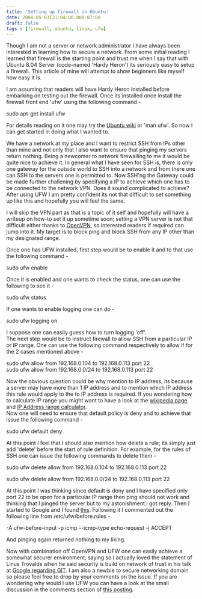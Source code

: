 ```yaml
---
title: 'Setting up firewall in Ubuntu'
date: 2008-05-03T21:04:00.000-07:00
draft: false
tags : [firewall, ubuntu, linux, ufw]
---
```


Though I am not a server or network administrator I have always been interested in learning how to secure a network. From some initial reading I learned that firewall is the starting point and trust me when I say that with Ubuntu 8.04 Server (code-named 'Hardy Heron') its seriously easy to setup a firewall. This article of mine will attempt to show beginners like myself how easy it is.  
  
I am assuming that readers will have Hardy Heron installed before embarking on testing out the firewall. Once its installed once install the firewall front end 'ufw' using the following command -  

sudo apt-get install ufw  

For details reading on it one may try the [Ubuntu wiki](https://wiki.ubuntu.com/UbuntuFirewall) or 'man ufw'. So now I can get started in doing what I wanted to.  
  
We have a network at my place and I want to restrict SSH from IPs other than mine and not only that I also want to ensure that pinging my servers return nothing. Being a newcomer to network firewalling to me it would be quite nice to achieve it. In general what I have seen for SSH is, there is only one gateway for the outside world to SSH into a network and from there one can SSH to the servers one is permitted to. Now SSH'ng the Gateway could be made further challening by specifying a IP to achieve which one has to be connected to the network VPN. Does it sound complicated to achieve? After using UFW I am pretty confident its not that difficult to set something up like this and hopefully you will feel the same.  
  
I will skip the VPN part as that is a topic of it self and hopefully will have a writeup on how-to set it up sometime soon; setting a VPN server is not that difficult either thanks to [OpenVPN](http://openvpn.net/), so interested readers if required can jump into it. My target is to block ping and block SSH from any IP other than my designated range.  
  
Once one has UFW installed, first step would be to enable it and to that use the following command -  
  

sudo ufw enable  
  

Once it is enabled and one wants to check the status, one can use the following to see it -  
  

sudo ufw status  
  

If one wants to enable logging one can do -  
  

sudo ufw logging on  
  

I suppose one can easily guess how to turn logging 'off'.  
The next step would be to instruct firewall to allow SSH from a particular IP or IP range. One can use the following command respectively to allow if for the 2 cases mentioned above -  
  

sudo ufw allow from 192.168.0.104 to 192.168.0.113 port 22  
sudo ufw allow from 192.168.0.0/24 to 192.168.0.113 port 22  
  

Now the obvious question could be why mention to IP address, its because a server may have more than 1 IP address and to mention which IP address this rule would apply to the to IP address is required. If you wondering how to calculate IP range you might want to have a look at the [wikipedia page](http://en.wikipedia.org/wiki/IP_address) and [IP Address range calculator](http://www.csgnetwork.com/ipinfocalc.html).  
Now one will need to ensure that default policy is deny and to achieve that issue the following command -  
  

sudo ufw default deny  
  

At this point I feel that I should also mention how delete a rule; its simply just add 'delete' before the start of rule definition. For example, for the rules of SSH one can issue the following commands to delete them -  
  

sudo ufw delete allow from 192.168.0.104 to 192.168.0.113 port 22  

sudo ufw delete allow from 192.168.0.0/24 to 192.168.0.113 port 22  
  

At this point I was thinking since default is deny and I have specified only port 22 to be open for a particular IP range then ping should not work and thinking that I pinged the server but to my astonishment I got reply. Then I started to Google and I found [this](https://answers.launchpad.net/ufw/+question/26585). Following it I commented out the following line from /etc/ufw/before.rules -  
  

\-A ufw-before-input -p icmp --icmp-type echo-request -j ACCEPT  
  

And pinging again returned nothing to my liking.  
  
Now with combination off OpenVPN and UFW one can easily achieve a somewhat securer environment; saying so I actually loved the statement of Linus Trovalds when he said security is build on network of trust in his talk at [Google regarding GIT](http://imyousuf-tech.blogs.smartitengineering.com/2007/12/git-starting-using-git-as-your-scm.html). I am also a newbie to secure networking domain so please feel free to drop by your comments on the issue. If you are wondering why would I use UFW you can have a look at the small discussion in the comments section of [this posting](http://www.ubuntugeek.com/ufw-uncomplicated-firewall-for-ubuntu-hardy.html).